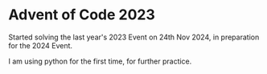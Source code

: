 # Advent of Code 2023

Started solving the last year's 2023 Event on 24th Nov 2024, in preparation for the 2024 Event.

I am using python for the first time, for further practice.